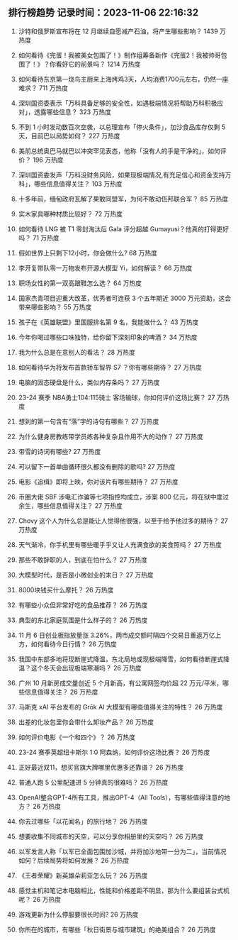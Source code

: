 
## 排行榜趋势 记录时间：2023-11-06 22:16:32
  
  1. 沙特和俄罗斯宣布将在 12 月继续自愿减产石油，将产生哪些影响？ 1439 万热度
    
  2. 如何看待《完蛋！我被美女包围了！》制作组筹备新作《完蛋2！我被帅哥包围了！》？你看好它的前景吗？ 1214 万热度
    
  3. 如何看待东京第一烧鸟主厨来上海烤鸡3天，人均消费1700元左右，仍然一座难求？ 711 万热度
    
  4. 深圳国资委表示「万科具备足够的安全性，如遇极端情况将帮助万科积极应对」，透露哪些信息？ 323 万热度
    
  5. 不到 1 小时发动数百次空袭，以总理宣布「停火条件」，加沙食品库存仅剩 5 天，目前巴以局势如何？ 227 万热度
    
  6. 美前总统奥巴马就巴以冲突罕见表态，他称「没有人的手是干净的」，如何评价？ 196 万热度
    
  7. 深圳国资委发声「万科没财务风险，如果现极端情况,有充足信心和资金支持万科」，哪些信息值得关注？ 103 万热度
    
  8. 十多年前，缅甸政府瓦解了果敢同盟军，为何不敢动佤邦联合军？ 85 万热度
    
  9. 实木家具哪种材质比较好？ 72 万热度
    
  10. 如何看待 LNG 被 T1 零封淘汰后 Gala 评分超越 Gumayusi？他真的打得更好吗？ 71 万热度
    
  11. 假如世界上只剩下12小时，你会做什么? 68 万热度
    
  12. 李开复带队零一万物发布开源大模型 Yi，如何解读？ 66 万热度
    
  13. 职场女性的第一双高跟鞋怎么选？ 64 万热度
    
  14. 国家杰青项目迎重大改革，优秀者可连获 3 个五年期近 3000 万元资助，这会带来哪些影响？ 55 万热度
    
  15. 孩子在《英雄联盟》里国服排名第 9 名，我能做什么？ 43 万热度
    
  16. 今年你喝过哪些口味独特，给你留下深刻印象的啤酒？ 34 万热度
    
  17. 我为什么总是在意别人的看法？ 28 万热度
    
  18. 如何看待华为将发布首款轿车智界 S7 ？你有哪些期待？ 27 万热度
    
  19. 电脑的固态硬盘是什么，类似内存条吗？ 27 万热度
    
  20. 23-24 赛季 NBA勇士104:115骑士 客场输球，你如何评价这场比赛？ 27 万热度
    
  21. 想到的第一句含有“落”字的诗句有哪些？ 27 万热度
    
  22. 为什么健身房教练带学员练各种复杂且作用不大的动作？ 27 万热度
    
  23. 带雪的诗词有哪些? 27 万热度
    
  24. 可以留下一首单曲循环很久都没有删除的歌吗? 27 万热度
    
  25. 电影《追缉》即将上映，你对该片有哪些期待？ 27 万热度
    
  26. 币圈大佬 SBF 涉电汇诈骗等七项指控均成立，涉案 800 亿元，将在狱中度过余生，哪些信息值得关注？ 27 万热度
    
  27. Chovy 这个人为什么总是能让人觉得他很强，以至于给予他过多的期待？ 27 万热度
    
  28. 天气渐冷，你手机里有哪些暖乎乎又让人充满食欲的美食照吗？ 27 万热度
    
  29. 那些不敢辞职的人，到底在怕什么？ 27 万热度
    
  30. 大模型时代，是否是小微创业的末日？ 27 万热度
    
  31. 8000块钱买什么摩托？ 26 万热度
    
  32. 有哪些小众但非常好吃的食品推荐？ 26 万热度
    
  33. 典型的东北家庭氛围是什么样子的？ 26 万热度
    
  34. 11 月 6 日创业板指放量涨 3.26%，两市成交额时隔四个交易日重返万亿上方，如何看待今日行情？ 26 万热度
    
  35. 我国中东部多地将现断崖式降温，东北局地或现极端降雪，如何看待断崖式降温？这个冬天会出现极端寒潮吗？ 26 万热度
    
  36. 广州 10 月新房成交量创近 5 个月新高，有公寓网签均价超 22 万元/平米，哪些信息值得关注？ 26 万热度
    
  37. 马斯克 xAI 平台发布的 Grōk AI 大模型有哪些值得关注的特性？ 26 万热度
    
  38. 出差的化妆包里你会带什么卸妆产品？ 26 万热度
    
  39. 如何评价电影《一个和四个》？ 26 万热度
    
  40. 23-24 赛季英超纽卡斯尔 1:0 阿森纳，如何评价这场比赛？ 26 万热度
    
  41. 正好最近双11，想买官旗大牌哪里优惠多还靠谱？ 26 万热度
    
  42. 普通人跑 5 公里配速进 5 分钟真的很难吗？ 26 万热度
    
  43. OpenAI整合GPT-4所有工具，推出GPT-4（All Tools），有哪些值得注意的地方？ 26 万热度
    
  44. 你去过哪些「以花闻名」的旅行地？ 26 万热度
    
  45. 想要收集不同城市的天空，可以分享你相册里的天空吗？ 26 万热度
    
  46. 以军发言人称「以军已全面包围加沙城，并将加沙地带一分为二」，当前情况如何？后续局势将如何发展？ 26 万热度
    
  47. 《王者荣耀》新英雄朵莉亚怎么玩？ 26 万热度
    
  48. 感觉主机和笔记本电脑相比，性能和价格差距不明显，那为什么要组装台式机呢？ 26 万热度
    
  49. 游戏更新为什么停服要很长时间? 26 万热度
    
  50. 你所在的城市，有哪些「秋日街景与城市建筑」的绝美组合？ 26 万热度
    